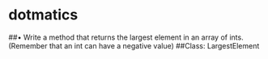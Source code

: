 # dotmatics

##•	Write a method that returns the largest element in an array of ints. (Remember that an int can have a negative value)
##Class: LargestElement